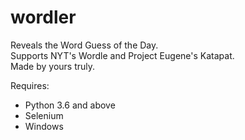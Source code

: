 # wordler
Reveals the Word Guess of the Day.\
Supports NYT's Wordle and Project Eugene's Katapat.\
Made by yours truly.

Requires:
- Python 3.6 and above
- Selenium
- Windows
